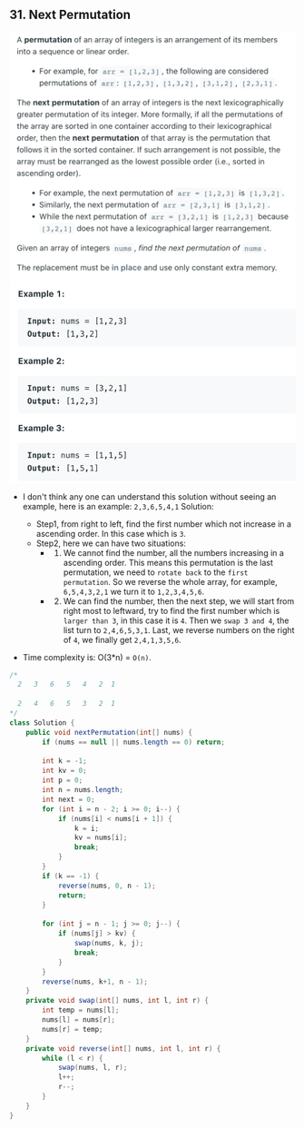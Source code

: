 ## 31. Next Permutation
![](img/2022-05-09-12-14-02.png)
![](img/2022-05-09-12-14-13.png)

- I don't think any one can understand this solution without seeing an example, 
  here is an example: `2,3,6,5,4,1`
  Solution:
  - Step1, from right to left, find the first number 
    which not increase in a ascending order. In this case which is `3`.
  - Step2, here we can have two situations:
    - 1. We cannot find the number, all the numbers increasing in a ascending order. 
      This means this permutation is the last permutation, we need to `rotate back` 
      to the `first permutation`. So we reverse the whole array, 
      for example, `6,5,4,3,2,1` we turn it to `1,2,3,4,5,6`.
    - 2. We can find the number, then the next step, we will start from right most to 
      leftward, try to find the first number which is `larger than 3`, in this case 
      it is `4`. Then we `swap 3 and 4`, the list turn to `2,4,6,5,3,1`. Last, we 
      reverse numbers on the right of `4`, we finally get `2,4,1,3,5,6`.

- Time complexity is: O(3*n) = `O(n)`.

```java
/*
  2   3   6   5   4   2  1
  
  2   4   6   5   3   2  1
*/
class Solution {
    public void nextPermutation(int[] nums) {
        if (nums == null || nums.length == 0) return;
        
        int k = -1;
        int kv = 0;
        int p = 0;
        int n = nums.length;
        int next = 0;
        for (int i = n - 2; i >= 0; i--) {
            if (nums[i] < nums[i + 1]) {
                k = i;
                kv = nums[i];
                break;
            }
        }        
        if (k == -1) {
            reverse(nums, 0, n - 1);
            return;
        }
        
        for (int j = n - 1; j >= 0; j--) {
            if (nums[j] > kv) {
                swap(nums, k, j);
                break;
            }
        }
        reverse(nums, k+1, n - 1);
    }
    private void swap(int[] nums, int l, int r) {
        int temp = nums[l];
        nums[l] = nums[r];
        nums[r] = temp;
    }
    private void reverse(int[] nums, int l, int r) {
        while (l < r) {
            swap(nums, l, r);
            l++;
            r--;
        }
    }
}
```
